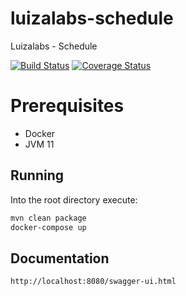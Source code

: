 # luizalabs-schedule
Luizalabs - Schedule

[![Build Status](https://travis-ci.org/tharsissantana/luizalabs-schedule.svg?branch=master)](https://travis-ci.org/tharsissantana/luizalabs-schedule)
[![Coverage Status](https://coveralls.io/repos/github/tharsissantana/luizalabs-schedule/badge.svg?branch=master)](https://coveralls.io/github/tharsissantana/luizalabs-schedule?branch=master)

# Prerequisites
 - Docker
 - JVM 11
 
## Running

Into the root directory execute:

```bash
mvn clean package
docker-compose up
```

## Documentation
```bash
http://localhost:8080/swagger-ui.html
```
